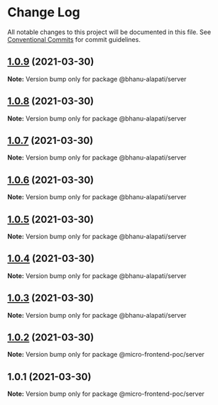 # Change Log

All notable changes to this project will be documented in this file.
See [Conventional Commits](https://conventionalcommits.org) for commit guidelines.

## [1.0.9](https://github.com/bhanu-alapati/micro-frontend-poc/compare/v1.0.8...v1.0.9) (2021-03-30)

**Note:** Version bump only for package @bhanu-alapati/server





## [1.0.8](https://github.com/bhanu-alapati/micro-frontend-poc/compare/v1.0.7...v1.0.8) (2021-03-30)

**Note:** Version bump only for package @bhanu-alapati/server





## [1.0.7](https://github.com/bhanu-alapati/micro-frontend-poc/compare/v1.0.6...v1.0.7) (2021-03-30)

**Note:** Version bump only for package @bhanu-alapati/server





## [1.0.6](https://github.com/bhanu-alapati/micro-frontend-poc/compare/v1.0.5...v1.0.6) (2021-03-30)

**Note:** Version bump only for package @bhanu-alapati/server





## [1.0.5](https://github.com/bhanu-alapati/micro-frontend-poc/compare/v1.0.4...v1.0.5) (2021-03-30)

**Note:** Version bump only for package @bhanu-alapati/server





## [1.0.4](https://github.com/bhanu-alapati/micro-frontend-poc/compare/v1.0.3...v1.0.4) (2021-03-30)

**Note:** Version bump only for package @bhanu-alapati/server





## [1.0.3](https://github.com/bhanu-alapati/micro-frontend-poc/compare/v1.0.2...v1.0.3) (2021-03-30)

**Note:** Version bump only for package @bhanu-alapati/server





## [1.0.2](https://github.com/bhanu-alapati/micro-frontend-poc/compare/v1.0.1...v1.0.2) (2021-03-30)

**Note:** Version bump only for package @micro-frontend-poc/server





## 1.0.1 (2021-03-30)

**Note:** Version bump only for package @micro-frontend-poc/server

